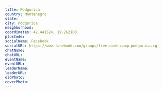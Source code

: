 ```yaml
---
title: Podgorica
country: Montenegro
state: 
city: Podgorica
neighborhood: 
coordinates: 42.441524, 19.262108
plusCode:
socialName: Facebook
socialURL: https://www.facebook.com/groups/free.code.camp.podgorica.cg
chatName:
chatURL:
eventName:
eventURL:
leaderName:
leaderURL:
oldPhoto: 
coverPhoto:
---
```

